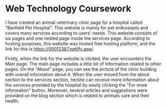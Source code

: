 # Web Technology Coursework

I have created an animal veterinary clinic page for a hospital called "Banfield Pet Hospital". This website is mainly for pet enthusiasts and covers many services according to users' needs. This website consists of six pages and one nested page inside the services page. According to hosting purposes, this website was hosted free hosting platform, and the link for this is https://00012387.netlify.app/.

Firstly, when the link for the website is clicked, the user encounters the Main page. The main page includes a little bit of information related to other pages. On the "About" page, you can see the picture of the clinic building with overall information about it. When the user moved from the about section to the services section, he/she can receive more information about the services provided by the hospital by easily clicking the "For more information" button. Moreover, several articles and suggestions were provided on the blog section which is related to animals care and their health. 


